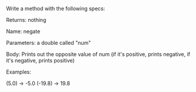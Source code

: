  Write a method with the following specs:

Returns: nothing

Name: negate

Parameters: a double called "num"

Body: Prints out the opposite value of num (if it's positive, prints negative, if it's negative, prints positive)

Examples:

(5.0) -> -5.0
(-19.8) -> 19.8